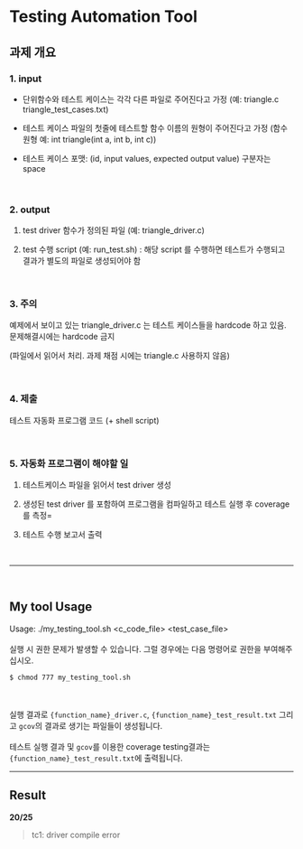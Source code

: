 # Testing Automation Tool

## 과제 개요
### 1. input

- 단위함수와 테스트 케이스는 각각 다른 파일로 주어진다고 가정 (예: triangle.c triangle_test_cases.txt)

- 테스트 케이스 파일의 첫줄에 테스트할 함수 이름의 원형이 주어진다고 가정 (함수원형 예: int triangle(int a, int b, int c))

- 테스트 케이스 포맷:  (id, input values, expected output value)  구분자는 space

<br>

### 2. output

1. test driver 함수가 정의된 파일  (예: triangle_driver.c)

2. test 수행 script (예: run_test.sh) : 해당 script 를 수행하면 테스트가 수행되고 결과가 별도의 파일로 생성되어야 함

 <br>

### 3. 주의

예제에서 보이고 있는 triangle_driver.c 는 테스트 케이스들을 hardcode 하고 있음. 문제해결시에는 hardcode 금지

(파일에서 읽어서 처리. 과제 채점 시에는 triangle.c 사용하지 않음)

 <br>

### 4. 제출

테스트 자동화 프로그램 코드 (+ shell script)

<br>
 

### 5. 자동화 프로그램이 해야할 일

1. 테스트케이스 파일을 읽어서 test driver 생성

2. 생성된 test driver 를 포함하여 프로그램을 컴파일하고 테스트 실행 후 coverage 를 측정=

3. 테스트 수행 보고서 출력

<br>

---

<br>

## My tool Usage
Usage: ./my_testing_tool.sh <c_code_file> <test_case_file>
<br><br>
실행 시 권한 문제가 발생할 수 있습니다. 그럴 경우에는 다음 명령어로 권한을 부여해주십시오.
```
$ chmod 777 my_testing_tool.sh
```
<br><br>
실행 결과로 `{function_name}_driver.c`, `{function_name}_test_result.txt` 그리고 `gcov`의 결과로 생기는 파일들이 생성됩니다.
<br><br>
테스트 실행 결과 및 `gcov`를 이용한 coverage testing결과는 `{function_name}_test_result.txt`에 출력됩니다.

---

## Result

__20/25__

> tc1: driver compile error
